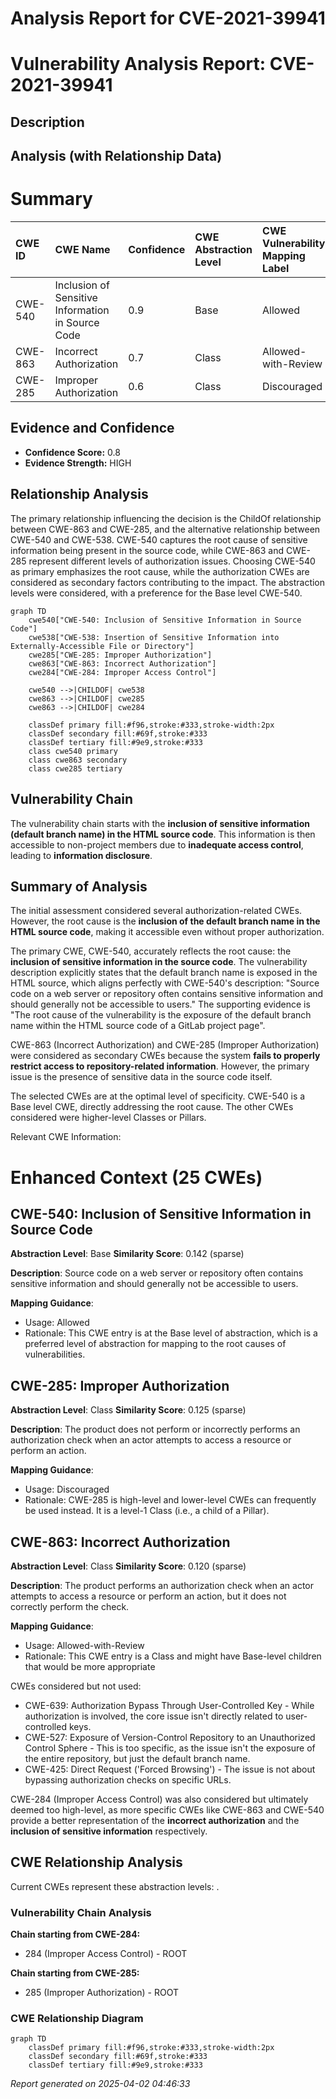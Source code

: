 # Analysis Report for CVE-2021-39941

# Vulnerability Analysis Report: CVE-2021-39941

## Description



## Analysis (with Relationship Data)

# Summary
| CWE ID  | CWE Name                                                        | Confidence | CWE Abstraction Level | CWE Vulnerability Mapping Label | CWE-Vulnerability Mapping Notes |
| :------- | :-------------------------------------------------------------- | :--------- | :-------------------- | :------------------------------ | :------------------------------ |
| CWE-540  | Inclusion of Sensitive Information in Source Code             | 0.9        | Base                  | Allowed                         | Primary CWE                     |
| CWE-863  | Incorrect Authorization                                         | 0.7        | Class                 | Allowed-with-Review             | Secondary Candidate             |
| CWE-285  | Improper Authorization                                          | 0.6        | Class                 | Discouraged                      | Secondary Candidate             |

## Evidence and Confidence

*   **Confidence Score:** 0.8
*   **Evidence Strength:** HIGH

## Relationship Analysis

The primary relationship influencing the decision is the ChildOf relationship between CWE-863 and CWE-285, and the alternative relationship between CWE-540 and CWE-538. CWE-540 captures the root cause of sensitive information being present in the source code, while CWE-863 and CWE-285 represent different levels of authorization issues. Choosing CWE-540 as primary emphasizes the root cause, while the authorization CWEs are considered as secondary factors contributing to the impact. The abstraction levels were considered, with a preference for the Base level CWE-540.

```mermaid
graph TD
    cwe540["CWE-540: Inclusion of Sensitive Information in Source Code"]
    cwe538["CWE-538: Insertion of Sensitive Information into Externally-Accessible File or Directory"]
    cwe285["CWE-285: Improper Authorization"]
    cwe863["CWE-863: Incorrect Authorization"]
    cwe284["CWE-284: Improper Access Control"]
    
    cwe540 -->|CHILDOF| cwe538
    cwe863 -->|CHILDOF| cwe285
    cwe863 -->|CHILDOF| cwe284
    
    classDef primary fill:#f96,stroke:#333,stroke-width:2px
    classDef secondary fill:#69f,stroke:#333
    classDef tertiary fill:#9e9,stroke:#333
    class cwe540 primary
    class cwe863 secondary
    class cwe285 tertiary
```

## Vulnerability Chain

The vulnerability chain starts with the **inclusion of sensitive information (default branch name) in the HTML source code**. This information is then accessible to non-project members due to **inadequate access control**, leading to **information disclosure**.

## Summary of Analysis

The initial assessment considered several authorization-related CWEs. However, the root cause is the **inclusion of the default branch name in the HTML source code**, making it accessible even without proper authorization.

The primary CWE, CWE-540, accurately reflects the root cause: the **inclusion of sensitive information in the source code**. The vulnerability description explicitly states that the default branch name is exposed in the HTML source, which aligns perfectly with CWE-540's description: "Source code on a web server or repository often contains sensitive information and should generally not be accessible to users." The supporting evidence is "The root cause of the vulnerability is the exposure of the default branch name within the HTML source code of a GitLab project page".

CWE-863 (Incorrect Authorization) and CWE-285 (Improper Authorization) were considered as secondary CWEs because the system **fails to properly restrict access to repository-related information**. However, the primary issue is the presence of sensitive data in the source code itself.

The selected CWEs are at the optimal level of specificity. CWE-540 is a Base level CWE, directly addressing the root cause. The other CWEs considered were higher-level Classes or Pillars.

Relevant CWE Information:

# Enhanced Context (25 CWEs)

## CWE-540: Inclusion of Sensitive Information in Source Code
**Abstraction Level**: Base
**Similarity Score**: 0.142 (sparse)

**Description**:
Source code on a web server or repository often contains sensitive information and should generally not be accessible to users.

**Mapping Guidance**:
- Usage: Allowed
- Rationale: This CWE entry is at the Base level of abstraction, which is a preferred level of abstraction for mapping to the root causes of vulnerabilities.

## CWE-285: Improper Authorization
**Abstraction Level**: Class
**Similarity Score**: 0.125 (sparse)

**Description**:
The product does not perform or incorrectly performs an authorization check when an actor attempts to access a resource or perform an action.

**Mapping Guidance**:
- Usage: Discouraged
- Rationale: CWE-285 is high-level and lower-level CWEs can frequently be used instead. It is a level-1 Class (i.e., a child of a Pillar).

## CWE-863: Incorrect Authorization
**Abstraction Level**: Class
**Similarity Score**: 0.120 (sparse)

**Description**:
The product performs an authorization check when an actor attempts to access a resource or perform an action, but it does not correctly perform the check.

**Mapping Guidance**:
- Usage: Allowed-with-Review
- Rationale: This CWE entry is a Class and might have Base-level children that would be more appropriate

CWEs considered but not used:

*   CWE-639: Authorization Bypass Through User-Controlled Key - While authorization is involved, the core issue isn't directly related to user-controlled keys.
*   CWE-527: Exposure of Version-Control Repository to an Unauthorized Control Sphere - This is too specific, as the issue isn't the exposure of the entire repository, but just the default branch name.
*   CWE-425: Direct Request ('Forced Browsing') - The issue is not about bypassing authorization checks on specific URLs.

CWE-284 (Improper Access Control) was also considered but ultimately deemed too high-level, as more specific CWEs like CWE-863 and CWE-540 provide a better representation of the **incorrect authorization** and the **inclusion of sensitive information** respectively.


## CWE Relationship Analysis

Current CWEs represent these abstraction levels: .


### Vulnerability Chain Analysis

**Chain starting from CWE-284:**
- 284 (Improper Access Control) - ROOT


**Chain starting from CWE-285:**
- 285 (Improper Authorization) - ROOT



### CWE Relationship Diagram

```mermaid
graph TD
    classDef primary fill:#f96,stroke:#333,stroke-width:2px
    classDef secondary fill:#69f,stroke:#333
    classDef tertiary fill:#9e9,stroke:#333
```



*Report generated on 2025-04-02 04:46:33*
